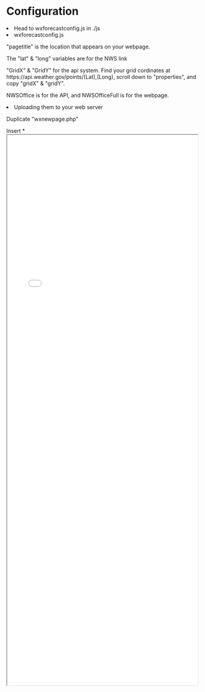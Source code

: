<h1>Configuration</h1>

<li>Head to wxforecastconfig.js in ./js</li>
<li>wxforecastconfig.js</li>

<p>"pagetitle" is the location that appears on your webpage.</p>
<p>The "lat" & "long" variables are for the NWS link</p>
<p>"GridX" & "GridY" for the api system. Find your grid cordinates at https://api.weather.gov/points/(Lat),(Long), scroll down to "properties", and copy "gridX" & "gridY".</p>
<p>NWSOffice is for the API, and NWSOfficeFull is for the webpage.</p>

<li>Uploading them to your web server</li>

<p>Duplicate "wxnewpage.php"</p>

<p>Insert *<iframe style="width: -webkit-fill-available;height: 1438px;" src="./forecast.html"> in "main-copy"</p>

<h1>If you set it up correctly, it should look like this:</h1>

<img src="../preview-images/wxforecasthtml v1 Patch 1.jpeg">
